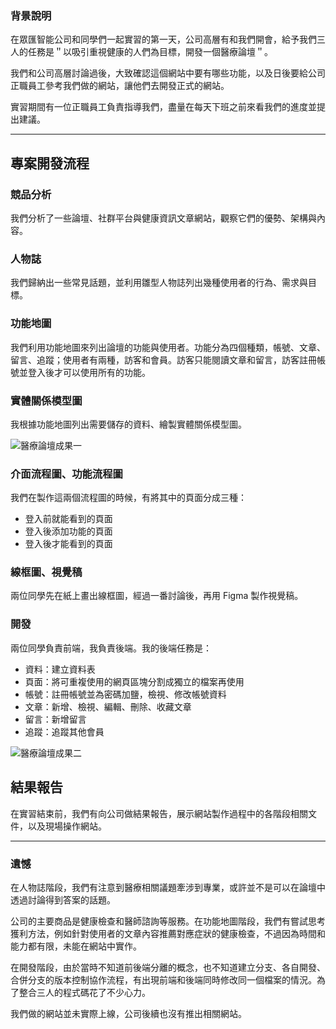 ### 背景說明

在眾匯智能公司和同學們一起實習的第一天，公司高層有和我們開會，給予我們三人的任務是＂以吸引重視健康的人們為目標，開發一個醫療論壇＂。

我們和公司高層討論過後，大致確認這個網站中要有哪些功能，以及日後要給公司正職員工參考我們做的網站，讓他們去開發正式的網站。

實習期間有一位正職員工負責指導我們，盡量在每天下班之前來看我們的進度並提出建議。

---

## 專案開發流程

### 競品分析

我們分析了一些論壇、社群平台與健康資訊文章網站，觀察它們的優勢、架構與內容。

### 人物誌

我們歸納出一些常見話題，並利用雛型人物誌列出幾種使用者的行為、需求與目標。

### 功能地圖

我們利用功能地圖來列出論壇的功能與使用者。功能分為四個種類，帳號、文章、留言、追蹤；使用者有兩種，訪客和會員。訪客只能閱讀文章和留言，訪客註冊帳號並登入後才可以使用所有的功能。

### 實體關係模型圖

我根據功能地圖列出需要儲存的資料、繪製實體關係模型圖。

![醫療論壇成果一](/images/medical-forum-1.png)

### 介面流程圖、功能流程圖

我們在製作這兩個流程圖的時候，有將其中的頁面分成三種：

* 登入前就能看到的頁面
* 登入後添加功能的頁面
* 登入後才能看到的頁面

### 線框圖、視覺稿

兩位同學先在紙上畫出線框圖，經過一番討論後，再用 Figma 製作視覺稿。

### 開發

兩位同學負責前端，我負責後端。我的後端任務是：

* 資料：建立資料表
* 頁面：將可重複使用的網頁區塊分割成獨立的檔案再使用
* 帳號：註冊帳號並為密碼加鹽，檢視、修改帳號資料
* 文章：新增、檢視、編輯、刪除、收藏文章
* 留言：新增留言
* 追蹤：追蹤其他會員

![醫療論壇成果二](/images/medical-forum-2.png)

## 結果報告

在實習結束前，我們有向公司做結果報告，展示網站製作過程中的各階段相關文件，以及現場操作網站。

---

### 遺憾

在人物誌階段，我們有注意到醫療相關議題牽涉到專業，或許並不是可以在論壇中透過討論得到答案的話題。

公司的主要商品是健康檢查和醫師諮詢等服務。在功能地圖階段，我們有嘗試思考獲利方法，例如針對使用者的文章內容推薦對應症狀的健康檢查，不過因為時間和能力都有限，未能在網站中實作。

在開發階段，由於當時不知道前後端分離的概念，也不知道建立分支、各自開發、合併分支的版本控制協作流程，有出現前端和後端同時修改同一個檔案的情況。為了整合三人的程式碼花了不少心力。

我們做的網站並未實際上線，公司後續也沒有推出相關網站。